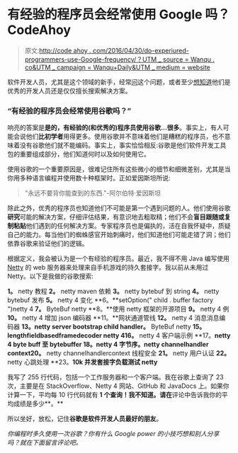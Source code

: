 # 有经验的程序员会经常使用 Google 吗？CodeAhoy

> 原文:[http://code ahoy . com/2016/04/30/do-experiured-programmers-use-Google-frequency/？UTM _ source = Wanqu . co&UTM _ campaign = Wanqu+Daily&UTM _ medium = website](http://codeahoy.com/2016/04/30/do-experienced-programmers-use-google-frequently/?utm_source=wanqu.co&utm_campaign=Wanqu+Daily&utm_medium=website)



软件开发人员，尤其是这个领域的新手，经常[问](http://two-wrongs.com/how-much-does-an-experienced-programmer-use-google)这个问题，或者至少[想知道](https://www.hanselman.com/blog/AmIReallyADeveloperOrJustAGoodGoogler.aspx)他们是优秀的开发人员还是仅仅擅长搜索解决方案。

### “有经验的程序员会经常使用谷歌吗？”

响亮的答案是**是的，有经验的(和优秀的)程序员使用谷歌…很多**。事实上，有人可能会说他们**比初学者**用得更多。使用谷歌并不意味着他们是糟糕的程序员，也不意味着没有谷歌他们就不能编码。事实上，事实恰恰相反:谷歌是他们软件开发工具包的重要组成部分，他们知道何时以及如何使用它。

使用谷歌的一个重要原因是，很难记住所有这些微小的细节和细微差别，尤其是当你用多种语言编程并使用数十种框架时。正如爱因斯坦所说:

> "永远不要背你能查到的东西."-阿尔伯特·爱因斯坦

除此之外，优秀的程序员也知道他们不可能是第一个遇到问题的人。他们使用谷歌**研究**可能的解决方案，仔细评估结果，有意识地去粗取精；他们不会**盲目跟随或复制粘贴**他们遇到的任何解决方案。专家程序员也是偏执的，活在自我怀疑中，质疑自己的能力。每当他们的蜘蛛感官开始刺痛时，他们知道他们可能走错了洞；他们依靠谷歌来验证他们的逻辑。

根据定义，我会被认为是一个有经验的程序员。最近，我不得不用 Java 编写使用 [Netty](http://netty.io/) 的 web 服务器来处理来自手机游戏的持久套接字。我以前从未用过 Netty。以下是我做的谷歌搜索:

**1。** netty 教程 **2。** netty maven 依赖 **3。** netty bytebuf 到 string **4。** netty bytebuf 发布 **5。** netty 4 变化 **6。**setOption(" child . buffer factory ")netty 4
**7。** ByteBuf netty **8。**使用 netty 框架的开源项目
**9。** netty 4 例 **10。** netty 4 增加 json 编码器 **11。**网状通道管线 **12。** netty 4 消息消息编码器 **13。netty server bootstrap child handler。** ByteBuf netty **15。**lengthfieldbasedframedecoder netty 4**16。** netty 4 客户端示例 **17。**netty 4 byte buff 至 bytebuffer **18。netty 4 字节序。netty channelhandler context**20。** netty channelhandlercontext 线程安全 **21。** netty 用户认证 **22。** netty 心跳处理 **23。**10k 并发套接字负载测试 netty**

我写了 255 行代码，包括一个工作服务器和一个客户端。我在谷歌上查询了 23 次，主要是在 StackOverflow、Netty 4 网站、GitHub 和 JavaDocs 上。如果你计算一下，平均每 10 行代码就有 **1 个查询！我不知道。请在**评论中告诉我你的平均成绩是多少**。**

所以坐好，放松，记住**谷歌是软件开发人员最好的朋友**。

*你编程时多久使用一次谷歌？你有什么 Google power 的小技巧想和别人分享吗？就在下面留言评论吧。*

